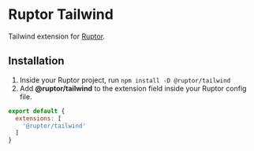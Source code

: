 # Ruptor Tailwind

Tailwind extension for [Ruptor](https://ruptor.net).

## Installation

1. Inside your Ruptor project, run `npm install -D @ruptor/tailwind`
2. Add **@ruptor/tailwind** to the extension field inside your Ruptor config file.

```js
export default {
  extensions: [
    '@ruptor/tailwind'
  ]
}
```